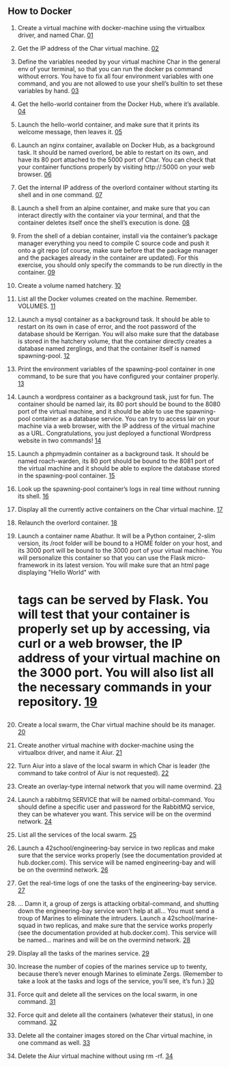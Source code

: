 ## How to Docker
  1. Create a virtual machine with docker-machine using the virtualbox driver, and named Char.
 <a href="https://github.com/Snoopgtg/docker-1/blob/master/00_how_to_docker/01" target="blank">01</a>
 
 2. Get the IP address of the Char virtual machine.
<a href="https://github.com/Snoopgtg/docker-1/blob/master/00_how_to_docker/02" target="blank">02</a>

3. Define the variables needed by your virtual machine Char in the general env of your
terminal, so that you can run the docker ps command without errors. You have
to fix all four environment variables with one command, and you are not allowed
to use your shell’s builtin to set these variables by hand.
<a href="https://github.com/Snoopgtg/docker-1/blob/master/00_how_to_docker/03" target="blank">03</a>

4. Get the hello-world container from the Docker Hub, where it’s available.
<a href="https://github.com/Snoopgtg/docker-1/blob/master/00_how_to_docker/04" target="blank">04</a>

5. Launch the hello-world container, and make sure that it prints its welcome message,
then leaves it.
<a href="https://github.com/Snoopgtg/docker-1/blob/master/00_how_to_docker/05" target="blank">05</a>

6. Launch an nginx container, available on Docker Hub, as a background task. It
should be named overlord, be able to restart on its own, and have its 80 port
attached to the 5000 port of Char. You can check that your container functions
properly by visiting
http://<ip-de-char>:5000 on your web browser.
<a href="https://github.com/Snoopgtg/docker-1/blob/master/00_how_to_docker/06" target="blank">06</a>

7. Get the internal IP address of the overlord container without starting its shell and
in one command.
<a href="https://github.com/Snoopgtg/docker-1/blob/master/00_how_to_docker/07" target="blank">07</a>

8. Launch a shell from an alpine container, and make sure that you can interact
directly with the container via your terminal, and that the container deletes itself
once the shell’s execution is done.
<a href="https://github.com/Snoopgtg/docker-1/blob/master/00_how_to_docker/08" target="blank">08</a>

9. From the shell of a debian container, install via the container’s package manager
everything you need to compile C source code and push it onto a git repo (of
course, make sure before that the package manager and the packages already in the
container are updated). For this exercise, you should only specify the commands
to be run directly in the container.
<a href="https://github.com/Snoopgtg/docker-1/blob/master/00_how_to_docker/09" target="blank">09</a>

10. Create a volume named hatchery.
<a href="https://github.com/Snoopgtg/docker-1/blob/master/00_how_to_docker/10" target="blank">10</a>

11. List all the Docker volumes created on the machine. Remember. VOLUMES. 
<a href="https://github.com/Snoopgtg/docker-1/blob/master/00_how_to_docker/11" target="blank">11</a>

12. Launch a mysql container as a background task. It should be able to restart on its
own in case of error, and the root password of the database should be Kerrigan.
You will also make sure that the database is stored in the hatchery volume, that
the container directly creates a database named zerglings, and that the container
itself is named spawning-pool.
<a href="https://github.com/Snoopgtg/docker-1/blob/master/00_how_to_docker/12" target="blank">12</a>

13. Print the environment variables of the spawning-pool container in one command,
to be sure that you have configured your container properly.
<a href="https://github.com/Snoopgtg/docker-1/blob/master/00_how_to_docker/13" target="blank">13</a>

14. Launch a wordpress container as a background task, just for fun. The container
should be named lair, its 80 port should be bound to the 8080 port of the virtual
machine, and it should be able to use the spawning-pool container as a database
service. You can try to access lair on your machine via a web browser, with the
IP address of the virtual machine as a URL.
Congratulations, you just deployed a functional Wordpress website in two commands!
<a href="https://github.com/Snoopgtg/docker-1/blob/master/00_how_to_docker/14" target="blank">14</a>

15. Launch a phpmyadmin container as a background task. It should be named roach-warden,
its 80 port should be bound to the 8081 port of the virtual machine and it should
be able to explore the database stored in the spawning-pool container.
<a href="https://github.com/Snoopgtg/docker-1/blob/master/00_how_to_docker/15" target="blank">15</a>

16. Look up the spawning-pool container’s logs in real time without running its shell.
<a href="https://github.com/Snoopgtg/docker-1/blob/master/00_how_to_docker/16" target="blank">16</a>

17. Display all the currently active containers on the Char virtual machine.
<a href="https://github.com/Snoopgtg/docker-1/blob/master/00_how_to_docker/17" target="blank">17</a>

18. Relaunch the overlord container.
<a href="https://github.com/Snoopgtg/docker-1/blob/master/00_how_to_docker/18" target="blank">18</a>

19. Launch a container name Abathur. It will be a Python container, 2-slim version,
its /root folder will be bound to a HOME folder on your host, and its 3000 port
will be bound to the 3000 port of your virtual machine.
You will personalize this container so that you can use the Flask micro-framework
in its latest version. You will make sure that an html page displaying "Hello World"
with <h1> tags can be served by Flask. You will test that your container is
properly set up by accessing, via curl or a web browser, the IP address of your
virtual machine on the 3000 port.
You will also list all the necessary commands in your repository.
<a href="https://github.com/Snoopgtg/docker-1/blob/master/00_how_to_docker/19" target="blank">19</a>

20. Create a local swarm, the Char virtual machine should be its manager.
<a href="https://github.com/Snoopgtg/docker-1/blob/master/00_how_to_docker/20" target="blank">20</a>

21. Create another virtual machine with docker-machine using the virtualbox driver,
and name it Aiur.
<a href="https://github.com/Snoopgtg/docker-1/blob/master/00_how_to_docker/21" target="blank">21</a>

22. Turn Aiur into a slave of the local swarm in which Char is leader (the command to
take control of Aiur is not requested).
<a href="https://github.com/Snoopgtg/docker-1/blob/master/00_how_to_docker/22" target="blank">22</a>

23. Create an overlay-type internal network that you will name overmind.
<a href="https://github.com/Snoopgtg/docker-1/blob/master/00_how_to_docker/23" target="blank">23</a>

24. Launch a rabbitmq SERVICE that will be named orbital-command. You should
define a specific user and password for the RabbitMQ service, they can be whatever
you want. This service will be on the overmind network.
<a href="https://github.com/Snoopgtg/docker-1/blob/master/00_how_to_docker/24" target="blank">24</a>

25. List all the services of the local swarm.
<a href="https://github.com/Snoopgtg/docker-1/blob/master/00_how_to_docker/25" target="blank">25</a>

26. Launch a 42school/engineering-bay service in two replicas and make sure that
the service works properly (see the documentation provided at hub.docker.com).
This service will be named engineering-bay and will be on the overmind network.
<a href="https://github.com/Snoopgtg/docker-1/blob/master/00_how_to_docker/26" target="blank">26</a>

27. Get the real-time logs of one the tasks of the engineering-bay service.
<a href="https://github.com/Snoopgtg/docker-1/blob/master/00_how_to_docker/27" target="blank">27</a>

28. ... Damn it, a group of zergs is attacking orbital-command, and shutting down
the engineering-bay service won’t help at all... You must send a troup of Marines
to eliminate the intruders. Launch a 42school/marine-squad in two replicas,
and make sure that the service works properly (see the documentation provided
at hub.docker.com). This service will be named... marines and will be on the
overmind network.
<a href="https://github.com/Snoopgtg/docker-1/blob/master/00_how_to_docker/28" target="blank">28</a>

29. Display all the tasks of the marines service.
<a href="https://github.com/Snoopgtg/docker-1/blob/master/00_how_to_docker/29" target="blank">29</a>

30. Increase the number of copies of the marines service up to twenty, because there’s
never enough Marines to eliminate Zergs. (Remember to take a look at the tasks
and logs of the service, you’ll see, it’s fun.)
<a href="https://github.com/Snoopgtg/docker-1/blob/master/00_how_to_docker/30" target="blank">30</a>

31. Force quit and delete all the services on the local swarm, in one command.
<a href="https://github.com/Snoopgtg/docker-1/blob/master/00_how_to_docker/31" target="blank">31</a>

32. Force quit and delete all the containers (whatever their status), in one command.
<a href="https://github.com/Snoopgtg/docker-1/blob/master/00_how_to_docker/32" target="blank">32</a>

33. Delete all the container images stored on the Char virtual machine, in one command
as well.
<a href="https://github.com/Snoopgtg/docker-1/blob/master/00_how_to_docker/33" target="blank">33</a>

34. Delete the Aiur virtual machine without using rm -rf.
<a href="https://github.com/Snoopgtg/docker-1/blob/master/00_how_to_docker/34" target="blank">34</a>

